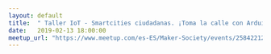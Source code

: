 ```yaml
---
layout: default
title:  " Taller IoT - Smartcities ciudadanas. ¡Toma la calle con Arduino! "
date:   2019-02-13 18:00:00
meetup_url: "https://www.meetup.com/es-ES/Maker-Society/events/258422125/"
---
```

